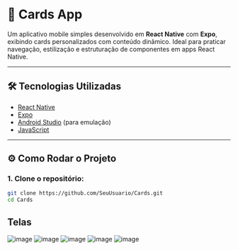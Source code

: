# 📱 Cards App

Um aplicativo mobile simples desenvolvido em **React Native** com **Expo**, exibindo cards personalizados com conteúdo dinâmico. Ideal para praticar navegação, estilização e estruturação de componentes em apps React Native.

---

## 🛠️ Tecnologias Utilizadas

- [React Native](https://reactnative.dev/)
- [Expo](https://expo.dev/)
- [Android Studio](https://developer.android.com/studio) (para emulação)
- [JavaScript](https://developer.mozilla.org/en-US/docs/Web/JavaScript)

---

## ⚙️ Como Rodar o Projeto

### 1. Clone o repositório:
```bash
git clone https://github.com/SeuUsuario/Cards.git
cd Cards
```
## Telas 
 ![image](https://github.com/user-attachments/assets/ad5fd9bd-6d00-4c1c-a64a-c65258b7e175)
 ![image](https://github.com/user-attachments/assets/b2eb99a5-8388-4a8d-8b3b-155bb51f7e97)
 ![image](https://github.com/user-attachments/assets/1ab6b76f-bc0d-42c0-8239-82f1e7ceca4b)
 ![image](https://github.com/user-attachments/assets/f513225f-bb8f-440c-983b-88dcc42030b5)
 ![image](https://github.com/user-attachments/assets/2542ffc4-bd11-4377-8ec6-73198761a7de)
 




